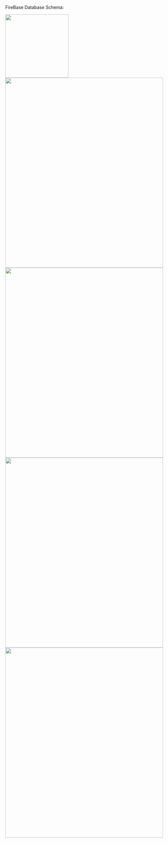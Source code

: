 

FireBase Database Schema:

<img src=https://user-images.githubusercontent.com/50947867/103487932-d55c7300-4e2e-11eb-88d0-4872c5af195f.png height = 200px />



<img src="https://j.gifs.com/1WXJVm.gif" width="500" height="600" />

<img src="https://j.gifs.com/D1y3JK.gif" width="500" height="600" />


<img src="https://j.gifs.com/VAX30X.gif" width="500" height="600" />



<img src="https://j.gifs.com/jZzpLP.gif" width="500" height="600" />
